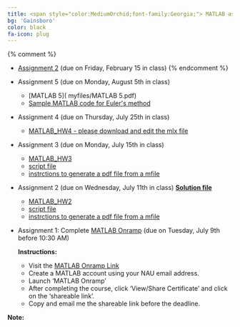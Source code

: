 ```yaml
---
title: <span style="color:MediumOrchid;font-family:Georgia;"> MATLAB assignments
bg: 'Gainsboro'
color: black
fa-icon: plug
---
```


{% comment %}
 - [Assignment 2]( myfiles/MAT362_MATLAB_Assignment2.pdf) (due on Friday, February 15 in class) 
{% endcomment %}

- Assignment 5 (due on Monday, August 5th in class)
    - [MATLAB 5]( myfiles/MATLAB 5.pdf)
    - [Sample MATLAB code for Euler's method]( myfiles/matlab_solu/Euler_md.mlx)

- Assignment 4 (due on Thursday, July 25th in class)
    - [MATLAB_HW4 - please download and edit the mlx file]( myfiles/MATLAB4.mlx)
    
- Assignment 3 (due on Monday, July 15th in class)
    - [MATLAB_HW3]( myfiles/MATLAB3_new.pdf)
    - [script file]( myfiles/newtons_method_mat362.m)
    - [instrctions to generate a pdf file from a mfile]( myfiles/inst.pdf)
    
- Assignment 2 (due on Wednesday, July 11th in class) [**Solution file**]( myfiles/matlab_solu/matlab_HW2_solutions_BA.pdf)
    - [MATLAB_HW2]( myfiles/MAT362_MATLAB_HW1.pdf)
    - [script file]( myfiles/matlab_HW1_firstname_lastname.m)
    - [instrctions to generate a pdf file from a mfile]( myfiles/inst.pdf)
    

    
 - Assignment 1: Complete [MATLAB Onramp](https://matlabacademy.mathworks.com/) (due on Tuesday, July 9th before 10:30 AM)
       
      **Instructions:**   
     - 	Visit the [MATLAB Onramp Link](https://matlabacademy.mathworks.com/)
     - 	Create a MATLAB account using your NAU email address. 
     - 	Launch ‘MATLAB Onramp’
     - 	After completing the course, click ‘View/Share Certificate’ and click on the ‘shareable link’.
     - 	Copy and email me the shareable link before the deadline.


    
      
**Note:** 
